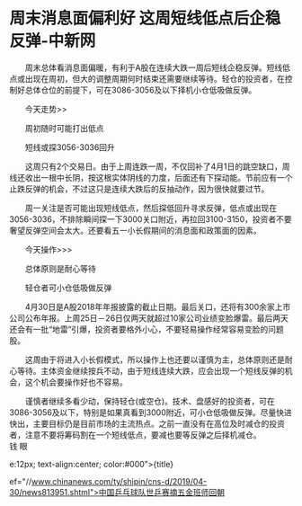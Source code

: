 # 周末消息面偏利好 这周短线低点后企稳反弹-中新网

　　周末总体看消息面偏暖，有利于A股在连续大跌一周后短线企稳反弹。短线低点或出现在周初，但大的调整周期何时结束还需要继续等待。轻仓的投资者，在控制好总体仓位的前提下，可在3086-3056及以下择机小仓低吸做反弹。

　　今天走势&gt;&gt;

　　周初随时可能打出低点

　　短线或探3056-3036回升

　　这周只有2个交易日。由于上周连跌一周，不仅回补了4月1日的跳空缺口，周线还收出一根中长阴，按这根实体阴线的力度，后面还有下探动能。节前应有一个止跌反弹的机会，不过这只是连续大跌后的反抽动作，因为很快就要过节。

　　周一关注是否可能出现短线低点，然后探低回升寻求反弹，低点或出现在3056-3036，不排除瞬间探一下3000关口附近，再拉回3100-3150，投资者不要奢望反弹空间会太大。还要看五一小长假期间的消息面和政策面的因素。

　　今天操作&gt;&gt;&gt;

　　总体原则是耐心等待

　　轻仓者可小仓低吸做反弹

　　4月30日是A股2018年年报披露的截止日期。最后关口，还将有300余家上市公司公布年报。上周25日－26日仅两天就超过10家公司业绩变脸爆雷。最后两天还会有一批“地雷”引爆，投资者要格外小心，不要轻易操作经常容易变脸的问题股。

　　这周由于将进入小长假模式，所以操作上也还要以谨慎为主，总体原则还是耐心等待。主体资金继续按兵不动，由于短线连续大跌，应会出现一个短线反弹的机会，这个机会要操作好也不容易。

　　谨慎者继续多看少动，保持轻仓(或空仓)。技术、盘感好的投资者，可在3086-3056及以下，特别是如果真看到3000附近，可小仓低吸做反弹。尽量快进快出，主要目标仍是目前市场的主流热点。之前一直没有在高位及时减仓的投资者，注意不要将筹码割在一个短线低点，要减也要等反弹之后择机减仓。　　　　　　　钱 眼

e:12px; text-align:center; color:#000">{title}

ef="//www.chinanews.com/ty/shipin/cns-d/2019/04-30/news813951.shtml">中国乒乓球队世乒赛摘五金班师回朝
